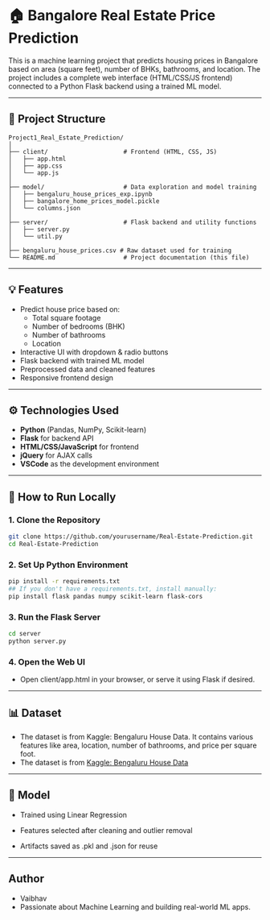 # 🏠 Bangalore Real Estate Price Prediction

This is a machine learning project that predicts housing prices in Bangalore based on area (square feet), number of BHKs, bathrooms, and location. The project includes a complete web interface (HTML/CSS/JS frontend) connected to a Python Flask backend using a trained ML model.

---

## 📁 Project Structure
```
Project1_Real_Estate_Prediction/
│
├── client/                     # Frontend (HTML, CSS, JS)
│   ├── app.html
│   ├── app.css
│   └── app.js
│
├── model/                      # Data exploration and model training
│   ├── bengaluru_house_prices_exp.ipynb
│   ├── bangalore_home_prices_model.pickle
│   └── columns.json
│
├── server/                     # Flask backend and utility functions
│   ├── server.py
│   └── util.py
│
├── bengaluru_house_prices.csv # Raw dataset used for training
└── README.md                   # Project documentation (this file)

```

---

## 💡 Features

- Predict house price based on:
  - Total square footage
  - Number of bedrooms (BHK)
  - Number of bathrooms
  - Location
- Interactive UI with dropdown & radio buttons
- Flask backend with trained ML model
- Preprocessed data and cleaned features
- Responsive frontend design

---

## ⚙️ Technologies Used

- **Python** (Pandas, NumPy, Scikit-learn)
- **Flask** for backend API
- **HTML/CSS/JavaScript** for frontend
- **jQuery** for AJAX calls
- **VSCode** as the development environment

---

## 🚀 How to Run Locally

### 1. Clone the Repository

```bash
git clone https://github.com/yourusername/Real-Estate-Prediction.git
cd Real-Estate-Prediction
```
### 2. Set Up Python Environment
```bash
pip install -r requirements.txt
## If you don't have a requirements.txt, install manually:
pip install flask pandas numpy scikit-learn flask-cors
```
### 3. Run the Flask Server
```bash
cd server
python server.py
```
### 4. Open the Web UI
- Open client/app.html in your browser, or serve it using Flask if desired.
---
## 📊 Dataset
- The dataset is from Kaggle: Bengaluru House Data. It contains various features like area, location, number of bathrooms, and price per square foot.
- The dataset is from [Kaggle: Bengaluru House Data](https://www.kaggle.com/datasets/amitabhajoy/bengaluru-house-price-data)

---

## 🔮 Model

- Trained using Linear Regression

- Features selected after cleaning and outlier removal

- Artifacts saved as .pkl and .json for reuse
---
## Author
- Vaibhav
- Passionate about Machine Learning and building real-world ML apps.

